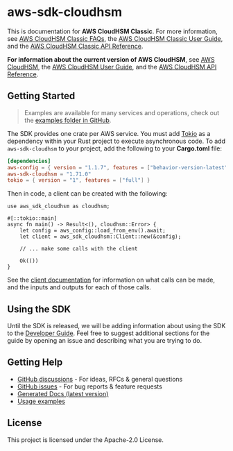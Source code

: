 # aws-sdk-cloudhsm

This is documentation for __AWS CloudHSM Classic__. For more information, see [AWS CloudHSM Classic FAQs](http://aws.amazon.com/cloudhsm/faqs-classic/), the [AWS CloudHSM Classic User Guide](https://docs.aws.amazon.com/cloudhsm/classic/userguide/), and the [AWS CloudHSM Classic API Reference](https://docs.aws.amazon.com/cloudhsm/classic/APIReference/).

__For information about the current version of AWS CloudHSM__, see [AWS CloudHSM](http://aws.amazon.com/cloudhsm/), the [AWS CloudHSM User Guide](https://docs.aws.amazon.com/cloudhsm/latest/userguide/), and the [AWS CloudHSM API Reference](https://docs.aws.amazon.com/cloudhsm/latest/APIReference/).

## Getting Started

> Examples are available for many services and operations, check out the
> [examples folder in GitHub](https://github.com/awslabs/aws-sdk-rust/tree/main/examples).

The SDK provides one crate per AWS service. You must add [Tokio](https://crates.io/crates/tokio)
as a dependency within your Rust project to execute asynchronous code. To add `aws-sdk-cloudhsm` to
your project, add the following to your **Cargo.toml** file:

```toml
[dependencies]
aws-config = { version = "1.1.7", features = ["behavior-version-latest"] }
aws-sdk-cloudhsm = "1.71.0"
tokio = { version = "1", features = ["full"] }
```

Then in code, a client can be created with the following:

```rust,no_run
use aws_sdk_cloudhsm as cloudhsm;

#[::tokio::main]
async fn main() -> Result<(), cloudhsm::Error> {
    let config = aws_config::load_from_env().await;
    let client = aws_sdk_cloudhsm::Client::new(&config);

    // ... make some calls with the client

    Ok(())
}
```

See the [client documentation](https://docs.rs/aws-sdk-cloudhsm/latest/aws_sdk_cloudhsm/client/struct.Client.html)
for information on what calls can be made, and the inputs and outputs for each of those calls.

## Using the SDK

Until the SDK is released, we will be adding information about using the SDK to the
[Developer Guide](https://docs.aws.amazon.com/sdk-for-rust/latest/dg/welcome.html). Feel free to suggest
additional sections for the guide by opening an issue and describing what you are trying to do.

## Getting Help

* [GitHub discussions](https://github.com/awslabs/aws-sdk-rust/discussions) - For ideas, RFCs & general questions
* [GitHub issues](https://github.com/awslabs/aws-sdk-rust/issues/new/choose) - For bug reports & feature requests
* [Generated Docs (latest version)](https://awslabs.github.io/aws-sdk-rust/)
* [Usage examples](https://github.com/awslabs/aws-sdk-rust/tree/main/examples)

## License

This project is licensed under the Apache-2.0 License.

